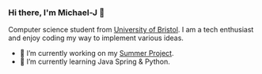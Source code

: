### Hi there, I'm Michael-J 👋
Computer science student from [University of Bristol](https://www.bristol.ac.uk/university/). I am a tech enthusiast and enjoy coding my way to implement various ideas.

- 🔭 I’m currently working on my [Summer Project](https://github.com/Patanga/GroupK_CGIAR_Farm_Datasets_BackEnd).
- 🌱 I’m currently learning Java Spring & Python.

<!--
**Michael-WZJ/Michael-WZJ** is a ✨ _special_ ✨ repository because its `README.md` (this file) appears on your GitHub profile.

Here are some ideas to get you started:

- 🔭 I’m currently working on ...
- 🌱 I’m currently learning ...
- 👯 I’m looking to collaborate on ...
- 🤔 I’m looking for help with ...
- 💬 Ask me about ...
- 📫 How to reach me: ...
- 😄 Pronouns: ...
- ⚡ Fun fact: ...
-->
